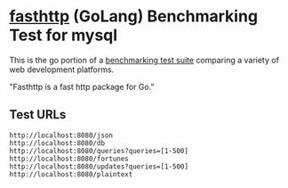 # [fasthttp](https://github.com/valyala/fasthttp) (GoLang) Benchmarking Test for mysql

This is the go portion of a [benchmarking test suite](https://www.techempower.com/benchmarks/) comparing a variety of web development platforms.

"Fasthttp is a fast http package for Go."

## Test URLs

    http://localhost:8080/json
    http://localhost:8080/db
    http://localhost:8080/queries?queries=[1-500]
    http://localhost:8080/fortunes
    http://localhost:8080/updates?queries=[1-500]
    http://localhost:8080/plaintext

